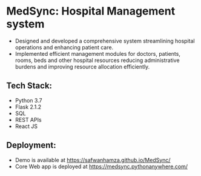 # MedSync: Hospital Management system
- Designed and developed a comprehensive  system streamlining hospital operations and enhancing patient care.
- Implemented efficient management modules for doctors, patients, rooms, beds and other hospital resources reducing administrative burdens and improving resource allocation efficiently.
## Tech Stack:
- Python 3.7
- Flask 2.1.2
- SQL
- REST APIs
- React JS

## Deployment:
- Demo is available at https://safwanhamza.github.io/MedSync/
- Core Web app is deployed at https://medsync.pythonanywhere.com/
